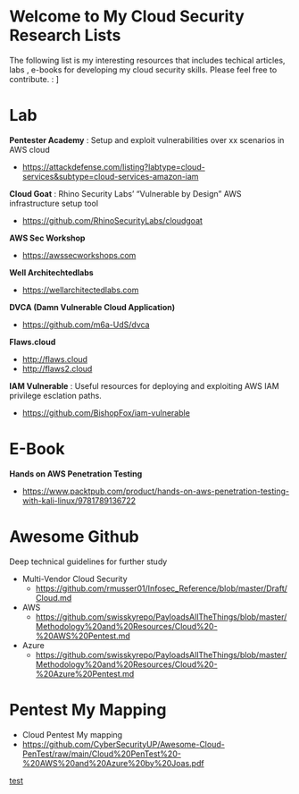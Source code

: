 
# Welcome to My Cloud Security Research Lists

The following list is my interesting resources that includes techical articles, labs , e-books for developing my cloud security skills. 
Please feel free to contribute. : ]


# Lab
**Pentester Academy** : Setup and exploit vulnerabilities over xx scenarios in AWS cloud
 - https://attackdefense.com/listing?labtype=cloud-services&subtype=cloud-services-amazon-iam 

**Cloud Goat** : Rhino Security Labs’ “Vulnerable by Design” AWS infrastructure setup tool
 - https://github.com/RhinoSecurityLabs/cloudgoat

**AWS Sec Workshop**
  - https://awssecworkshops.com

 **Well Architechtedlabs**
   - https://wellarchitectedlabs.com
   
   **DVCA (Damn Vulnerable Cloud Application)**
   - https://github.com/m6a-UdS/dvca

**Flaws.cloud**
- http://flaws.cloud
- http://flaws2.cloud

**IAM Vulnerable** : Useful resources for deploying and exploiting AWS IAM privilege esclation paths.
- https://github.com/BishopFox/iam-vulnerable

# E-Book
**Hands on AWS Penetration Testing** 
- https://www.packtpub.com/product/hands-on-aws-penetration-testing-with-kali-linux/9781789136722

# Awesome Github
Deep technical guidelines for further study

- Multi-Vendor Cloud Security 
	-  https://github.com/rmusser01/Infosec_Reference/blob/master/Draft/Cloud.md
- AWS 
	- https://github.com/swisskyrepo/PayloadsAllTheThings/blob/master/Methodology%20and%20Resources/Cloud%20-%20AWS%20Pentest.md
- Azure
	- https://github.com/swisskyrepo/PayloadsAllTheThings/blob/master/Methodology%20and%20Resources/Cloud%20-%20Azure%20Pentest.md 

# Pentest My Mapping
- Cloud Pentest My mapping
- https://github.com/CyberSecurityUP/Awesome-Cloud-PenTest/raw/main/Cloud%20PenTest%20-%20AWS%20and%20Azure%20by%20Joas.pdf



 


[test](https://www.google.com)
